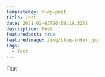 ```yaml
---
templateKey: blog-post
title: Test
date: 2021-02-03T20:09:19.325Z
description: Test
featuredpost: true
featuredimage: /img/blog-index.jpg
tags:
  - Test
---
```

Test